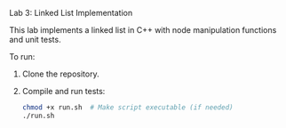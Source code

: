 Lab 3: Linked List Implementation

This lab implements a linked list in C++ with node manipulation functions and unit tests.

To run:

1. Clone the repository.

2. Compile and run tests:
   ```bash
   chmod +x run.sh  # Make script executable (if needed)
   ./run.sh
